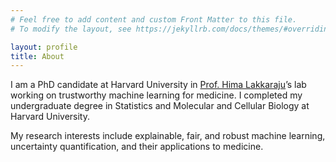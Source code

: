 ```yaml
---
# Feel free to add content and custom Front Matter to this file.
# To modify the layout, see https://jekyllrb.com/docs/themes/#overriding-theme-defaults

layout: profile
title: About
---
```


I am a PhD candidate at Harvard University in [Prof. Hima Lakkaraju](https://himalakkaraju.github.io/)’s lab working on trustworthy machine learning for medicine. I completed my undergraduate degree in Statistics and Molecular and Cellular Biology at Harvard University. 

My research interests include explainable, fair, and robust machine learning, uncertainty quantification, and their applications to medicine.